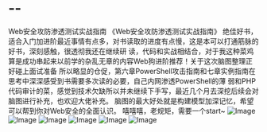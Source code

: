# --
Web安全攻防渗透测试实战指南
《Web安全攻防渗透测试实战指南》
   绝佳好书，适合入门加进阶最近事情有点多，对书读取的进度有点慢，这是本可以打通筋脉的好书，深刻感触，很透彻我还在继续研
读，代码和实战相结合，对于我这种菜鸡算是成功串起来以前学的杂乱无章的内容Web狗进阶推荐！关于这次脑图整理正好碰上面试准备
所以略显的仓促，第六章PowerShell攻击指南和七章实例指南在思考中深深感受到书需要多次读的必要，自己内网渗透PowerShell的薄
弱和PHP代码审计的菜，感觉到技术欠缺所以并未继续下手写，最近几个月去深挖后续会对脑图进行补充，也欢迎大佬补充。
脑图的最大好处就是构建模型加深记忆，希望可以帮到你对Web安全的全面认识。
嘻嘻嘻，老规矩，需要一个start~
![Image](https://github.com/smallpo1nt/--/blob/master/Web%E5%AE%89%E5%85%A8%E6%94%BB%E9%98%B2%E6%B8%97%E9%80%8F%E6%B5%8B%E8%AF%95%E5%AE%9E%E6%88%98%E6%8C%87%E5%8D%97/Metasploit%E6%8A%80%E6%9C%AF.png)
![Image](https://github.com/smallpo1nt/--/blob/master/Web%E5%AE%89%E5%85%A8%E6%94%BB%E9%98%B2%E6%B8%97%E9%80%8F%E6%B5%8B%E8%AF%95%E5%AE%9E%E6%88%98%E6%8C%87%E5%8D%97/PowerShell%E6%8A%80%E6%9C%AF%E6%8C%87%E5%8D%97.png)
![Image](https://github.com/smallpo1nt/--/blob/master/Web%E5%AE%89%E5%85%A8%E6%94%BB%E9%98%B2%E6%B8%97%E9%80%8F%E6%B5%8B%E8%AF%95%E5%AE%9E%E6%88%98%E6%8C%87%E5%8D%97/Web%E5%AE%89%E5%85%A8%E5%8E%9F%E7%90%86%E5%89%96%E6%9E%90.png)
![Image](https://github.com/smallpo1nt/--/blob/master/Web%E5%AE%89%E5%85%A8%E6%94%BB%E9%98%B2%E6%B8%97%E9%80%8F%E6%B5%8B%E8%AF%95%E5%AE%9E%E6%88%98%E6%8C%87%E5%8D%97/%E5%B8%B8%E8%A7%81%E6%B8%97%E9%80%8F%E6%B5%8B%E8%AF%95%E5%B7%A5%E5%85%B7.png)
![Image](https://github.com/smallpo1nt/--/blob/master/Web安全攻防渗透测试实战指南/常见渗透测试工具.png)
![Image](https://github.com/smallpo1nt/--/blob/master/Web%E5%AE%89%E5%85%A8%E6%94%BB%E9%98%B2%E6%B8%97%E9%80%8F%E6%B5%8B%E8%AF%95%E5%AE%9E%E6%88%98%E6%8C%87%E5%8D%97/%E5%AE%9E%E4%BE%8B%E5%88%86%E6%9E%90.png)
